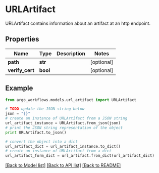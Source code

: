 # URLArtifact

URLArtifact contains information about an artifact at an http endpoint.

## Properties

Name | Type | Description | Notes
------------ | ------------- | ------------- | -------------
**path** | **str** |  | [optional] 
**verify_cert** | **bool** |  | [optional] 

## Example

```python
from argo_workflows.models.url_artifact import URLArtifact

# TODO update the JSON string below
json = "{}"
# create an instance of URLArtifact from a JSON string
url_artifact_instance = URLArtifact.from_json(json)
# print the JSON string representation of the object
print URLArtifact.to_json()

# convert the object into a dict
url_artifact_dict = url_artifact_instance.to_dict()
# create an instance of URLArtifact from a dict
url_artifact_form_dict = url_artifact.from_dict(url_artifact_dict)
```
[[Back to Model list]](../README.md#documentation-for-models) [[Back to API list]](../README.md#documentation-for-api-endpoints) [[Back to README]](../README.md)


